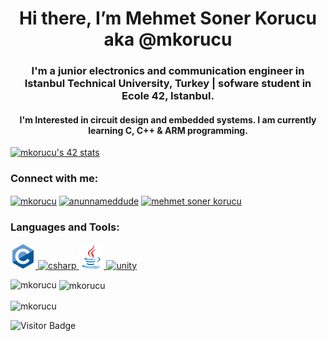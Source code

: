 <h1 align="center">Hi there, I’m Mehmet Soner Korucu aka @mkorucu</h1>
<h3 align="center">I'm a junior electronics and communication engineer in Istanbul Technical University, Turkey | sofware student in Ecole 42, Istanbul.</h3>
<h4 align="center">I'm Interested in circuit design and embedded systems. I am currently learning C, C++ & ARM programming.</h4>


[![mkorucu's 42 stats](https://badge42.vercel.app/api/v2/clei87tbh00060fle084fd3nf/stats?cursusId=21&coalitionId=227)](https://github.com/JaeSeoKim/badge42)

<h3 align="left">Connect with me:</h3>
<p align="left">
<a href="http://mehmetsonerkorucu.com" target="blank"><img align="center" src=https://www.svgrepo.com/show/130546/world-wide-web.svg" alt="mkorucu" height="30" width="40" /></a>
<a href="https://www.instagram.com/anunnameddude/" target="blank"><img align="center" src="https://raw.githubusercontent.com/rahuldkjain/github-profile-readme-generator/master/src/images/icons/Social/instagram.svg" alt="anunnameddude" height="30" width="40" /></a>
<a href="https://www.linkedin.com/in/mehmet-soner-korucu-9064a3150" target="blank"><img align="center" src="https://raw.githubusercontent.com/rahuldkjain/github-profile-readme-generator/master/src/images/icons/Social/linked-in-alt.svg" alt="mehmet soner korucu" height="30" width="40" /></a>
</p>

<h3 align="left">Languages and Tools:</h3>
<p align="left"> <a href="https://www.cprogramming.com/" target="_blank" rel="noreferrer"> <img src="https://raw.githubusercontent.com/devicons/devicon/master/icons/c/c-original.svg" alt="c" width="40" height="40"/> </a> <a href="https://cplusplus.com" target="_blank" rel="noreferrer"> <img src="https://raw.githubusercontent.com/isocpp/logos/64ef037049f87ac74875dbe72695e59118b52186/cpp_logo.svg" alt="csharp" width="40" height="40"/> </a> <a href="https://www.java.com" target="_blank" rel="noreferrer"> <img src="https://raw.githubusercontent.com/devicons/devicon/master/icons/java/java-original.svg" alt="java" width="40" height="40"/> </a> <a href="https://unity.com/" target="_blank" rel="noreferrer"> <img src="https://www.vectorlogo.zone/logos/unity3d/unity3d-icon.svg" alt="unity" width="40" height="40"/> </a> </p>

<p><img align="left" src="https://github-readme-stats.vercel.app/api/top-langs?username=mkorucu&show_icons=true&locale=en&layout=compact" alt="mkorucu" /></p>

<p>&nbsp;<img align="center" src="https://github-readme-stats.vercel.app/api?username=mkorucu&show_icons=true&locale=en" alt="mkorucu" /></p>

<p><img align="center" src="https://github-readme-streak-stats.herokuapp.com/?user=mkorucu&" alt="mkorucu" /></p>

![Visitor Badge](https://visitor-badge.laobi.icu/badge?page_id=mkorucu.mkorucu)

